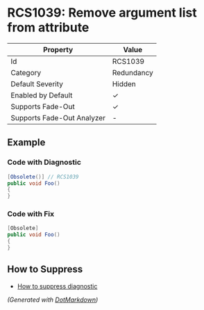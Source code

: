 # RCS1039: Remove argument list from attribute

| Property                    | Value      |
| --------------------------- | ---------- |
| Id                          | RCS1039    |
| Category                    | Redundancy |
| Default Severity            | Hidden     |
| Enabled by Default          | &#x2713;   |
| Supports Fade\-Out          | &#x2713;   |
| Supports Fade\-Out Analyzer | \-         |

## Example

### Code with Diagnostic

```csharp
[Obsolete()] // RCS1039
public void Foo()
{
}
```

### Code with Fix

```csharp
[Obsolete]
public void Foo()
{
}
```

## How to Suppress

* [How to suppress diagnostic](../HowToConfigureAnalyzers#HowToSupressDiagnostic.md)

*\(Generated with [DotMarkdown](http://github.com/JosefPihrt/DotMarkdown)\)*